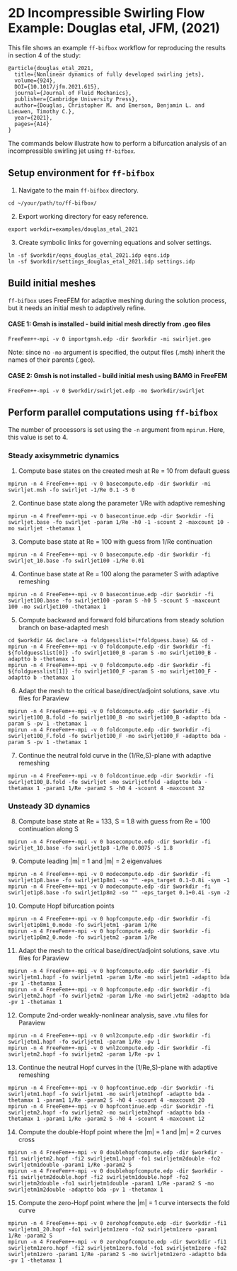 # 2D Incompressible Swirling Flow Example: Douglas etal, JFM, (2021)
This file shows an example `ff-bifbox` workflow for reproducing the results in section 4 of the study:
```
@article{douglas_etal_2021,
  title={Nonlinear dynamics of fully developed swirling jets},
  volume={924},
  DOI={10.1017/jfm.2021.615},
  journal={Journal of Fluid Mechanics},
  publisher={Cambridge University Press},
  author={Douglas, Christopher M. and Emerson, Benjamin L. and Lieuwen, Timothy C.},
  year={2021},
  pages={A14}
}
```
The commands below illustrate how to perform a bifurcation analysis of an incompressible swirling jet using `ff-bifbox`.

## Setup environment for `ff-bifbox`
1. Navigate to the main `ff-bifbox` directory.
```
cd ~/your/path/to/ff-bifbox/
```
2. Export working directory for easy reference.
```
export workdir=examples/douglas_etal_2021
```
3. Create symbolic links for governing equations and solver settings.
```
ln -sf $workdir/eqns_douglas_etal_2021.idp eqns.idp
ln -sf $workdir/settings_douglas_etal_2021.idp settings.idp
```

## Build initial meshes
`ff-bifbox` uses FreeFEM for adaptive meshing during the solution process, but it needs an initial mesh to adaptively refine.
#### CASE 1: Gmsh is installed - build initial mesh directly from .geo files
```
FreeFem++-mpi -v 0 importgmsh.edp -dir $workdir -mi swirljet.geo
```
Note: since no `-mo` argument is specified, the output files (.msh) inherit the names of their parents (.geo).
#### CASE 2: Gmsh is not installed - build initial mesh using BAMG in FreeFEM
```
FreeFem++-mpi -v 0 $workdir/swirljet.edp -mo $workdir/swirljet
```

## Perform parallel computations using `ff-bifbox`
The number of processors is set using the `-n` argument from `mpirun`. Here, this value is set to 4.
### Steady axisymmetric dynamics
1. Compute base states on the created mesh at Re = 10 from default guess
```
mpirun -n 4 FreeFem++-mpi -v 0 basecompute.edp -dir $workdir -mi swirljet.msh -fo swirljet -1/Re 0.1 -S 0
```

2. Continue base state along the parameter 1/Re with adaptive remeshing
```
mpirun -n 4 FreeFem++-mpi -v 0 basecontinue.edp -dir $workdir -fi swirljet.base -fo swirljet -param 1/Re -h0 -1 -scount 2 -maxcount 10 -mo swirljet -thetamax 1
```

3. Compute base state at Re = 100 with guess from 1/Re continuation
```
mpirun -n 4 FreeFem++-mpi -v 0 basecompute.edp -dir $workdir -fi swirljet_10.base -fo swirljet100 -1/Re 0.01
```

4. Continue base state at Re = 100 along the parameter S with adaptive remeshing
```
mpirun -n 4 FreeFem++-mpi -v 0 basecontinue.edp -dir $workdir -fi swirljet100.base -fo swirljet100 -param S -h0 5 -scount 5 -maxcount 100 -mo swirljet100 -thetamax 1
```

5. Compute backward and forward fold bifurcations from steady solution branch on base-adapted mesh
```
cd $workdir && declare -a foldguesslist=(*foldguess.base) && cd -
mpirun -n 4 FreeFem++-mpi -v 0 foldcompute.edp -dir $workdir -fi ${foldguesslist[0]} -fo swirljet100_B -param S -mo swirljet100_B -adaptto b -thetamax 1
mpirun -n 4 FreeFem++-mpi -v 0 foldcompute.edp -dir $workdir -fi ${foldguesslist[1]} -fo swirljet100_F -param S -mo swirljet100_F -adaptto b -thetamax 1
```

6. Adapt the mesh to the critical base/direct/adjoint solutions, save .vtu files for Paraview
```
mpirun -n 4 FreeFem++-mpi -v 0 foldcompute.edp -dir $workdir -fi swirljet100_B.fold -fo swirljet100_B -mo swirljet100_B -adaptto bda -param S -pv 1 -thetamax 1
mpirun -n 4 FreeFem++-mpi -v 0 foldcompute.edp -dir $workdir -fi swirljet100_F.fold -fo swirljet100_F -mo swirljet100_F -adaptto bda -param S -pv 1 -thetamax 1
```

7. Continue the neutral fold curve in the (1/Re,S)-plane with adaptive remeshing
```
mpirun -n 4 FreeFem++-mpi -v 0 foldcontinue.edp -dir $workdir -fi swirljet100_B.fold -fo swirljet -mo swirljetfold -adaptto bda -thetamax 1 -param1 1/Re -param2 S -h0 4 -scount 4 -maxcount 32
```

### Unsteady 3D dynamics
8. Compute base state at Re = 133, S = 1.8 with guess from Re = 100 continuation along S
```
mpirun -n 4 FreeFem++-mpi -v 0 basecompute.edp -dir $workdir -fi swirljet_10.base -fo swirljet1p8 -1/Re 0.0075 -S 1.8
```

9. Compute leading |m| = 1 and |m| = 2 eigenvalues
```
mpirun -n 4 FreeFem++-mpi -v 0 modecompute.edp -dir $workdir -fi swirljet1p8.base -fo swirljet1p8m1 -so "" -eps_target 0.1-0.8i -sym -1
mpirun -n 4 FreeFem++-mpi -v 0 modecompute.edp -dir $workdir -fi swirljet1p8.base -fo swirljet1p8m2 -so "" -eps_target 0.1+0.4i -sym -2
```

10. Compute Hopf bifurcation points
```
mpirun -n 4 FreeFem++-mpi -v 0 hopfcompute.edp -dir $workdir -fi swirljet1p8m1_0.mode -fo swirljetm1 -param 1/Re
mpirun -n 4 FreeFem++-mpi -v 0 hopfcompute.edp -dir $workdir -fi swirljet1p8m2_0.mode -fo swirljetm2 -param 1/Re
```

11. Adapt the mesh to the critical base/direct/adjoint solutions, save .vtu files for Paraview
```
mpirun -n 4 FreeFem++-mpi -v 0 hopfcompute.edp -dir $workdir -fi swirljetm1.hopf -fo swirljetm1 -param 1/Re -mo swirljetm1 -adaptto bda -pv 1 -thetamax 1
mpirun -n 4 FreeFem++-mpi -v 0 hopfcompute.edp -dir $workdir -fi swirljetm2.hopf -fo swirljetm2 -param 1/Re -mo swirljetm2 -adaptto bda -pv 1 -thetamax 1
```

12. Compute 2nd-order weakly-nonlinear analysis, save .vtu files for Paraview
```
mpirun -n 4 FreeFem++-mpi -v 0 wnl2compute.edp -dir $workdir -fi swirljetm1.hopf -fo swirljetm1 -param 1/Re -pv 1
mpirun -n 4 FreeFem++-mpi -v 0 wnl2compute.edp -dir $workdir -fi swirljetm2.hopf -fo swirljetm2 -param 1/Re -pv 1
```

13. Continue the neutral Hopf curves in the (1/Re,S)-plane with adaptive remeshing
```
mpirun -n 4 FreeFem++-mpi -v 0 hopfcontinue.edp -dir $workdir -fi swirljetm1.hopf -fo swirljetm1 -mo swirljetm1hopf -adaptto bda -thetamax 1 -param1 1/Re -param2 S -h0 4 -scount 4 -maxcount 20
mpirun -n 4 FreeFem++-mpi -v 0 hopfcontinue.edp -dir $workdir -fi swirljetm2.hopf -fo swirljetm2 -mo swirljetm2hopf -adaptto bda -thetamax 1 -param1 1/Re -param2 S -h0 4 -scount 4 -maxcount 12
```

14. Compute the double-Hopf point where the |m| = 1 and |m| = 2 curves cross
```
mpirun -n 4 FreeFem++-mpi -v 0 doublehopfcompute.edp -dir $workdir -fi1 swirljetm2.hopf -fi2 swirljetm1.hopf -fo1 swirljetm2double -fo2 swirljetm1double -param1 1/Re -param2 S
mpirun -n 4 FreeFem++-mpi -v 0 doublehopfcompute.edp -dir $workdir -fi1 swirljetm2double.hopf -fi2 swirljetm1double.hopf -fo2 swirljetm2double -fo1 swirljetm1double -param1 1/Re -param2 S -mo swirljetm1m2double -adaptto bda -pv 1 -thetamax 1
```

15. Compute the zero-Hopf point where the |m| = 1 curve intersects the fold curve
```
mpirun -n 4 FreeFem++-mpi -v 0 zerohopfcompute.edp -dir $workdir -fi1 swirljetm1_20.hopf -fo1 swirljetm1zero -fo2 swirljetm1zero -param1 1/Re -param2 S
mpirun -n 4 FreeFem++-mpi -v 0 zerohopfcompute.edp -dir $workdir -fi1 swirljetm1zero.hopf -fi2 swirljetm1zero.fold -fo1 swirljetm1zero -fo2 swirljetm1zero -param1 1/Re -param2 S -mo swirljetm1zero -adaptto bda -pv 1 -thetamax 1
```
